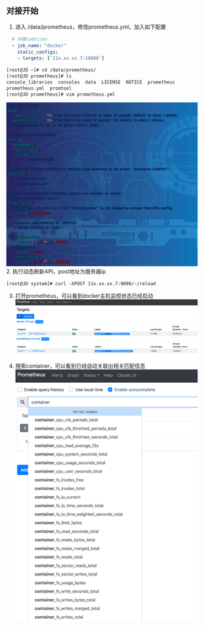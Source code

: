 ## 对接开始
1. 进入 /data/prometheus，修改prometheus.yml，加入如下配置
~~~yaml
  # 对接cadvisor
  - job_name: "docker"
    static_configs:
    - targets: ['11x.xx.xx.7:18080']
~~~
~~~shell
[root@JD ~]# cd /data/prometheus/
[root@JD prometheus]# ls
console_libraries  consoles  data  LICENSE  NOTICE  prometheus  prometheus.yml  promtool
[root@JD prometheus]# vim prometheus.yml 
~~~
![](../../../images/screenshot_1612269477607.png)
2. 执行动态刷新API，post地址为服务器ip
~~~shell
[root@JD system]# curl -XPOST 11x.xx.xx.7:9090/-/reload
~~~
3. 打开prometheus，可以看到docker主机监控状态已经启动
![](../../../images/screenshot_1612262950059.png)
4. 搜索container，可以看到已经自动关联出相关匹配信息
![](../../../images/screenshot_1612263020476.png)
